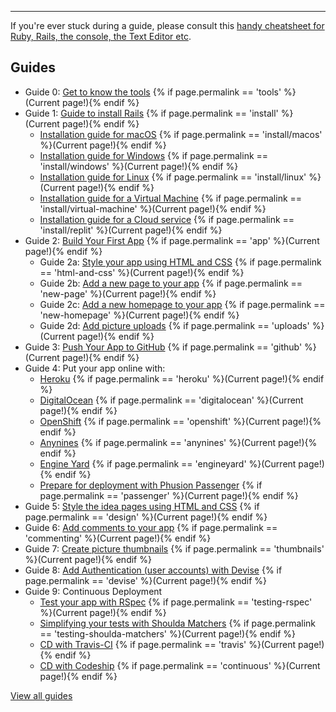 <hr>

If you're ever stuck during a guide, please consult this [handy cheatsheet for Ruby, Rails, the console, the Text Editor etc](http://www.pragtob.info/rails-beginner-cheatsheet/).

## Guides

* Guide 0: [Get to know the tools](/tools) {% if page.permalink == 'tools' %}(Current page!){% endif %}
* Guide 1: [Guide to install Rails](/install) {% if page.permalink == 'install' %}(Current page!){% endif %}
  - [Installation guide for macOS](/install/macos) {% if page.permalink == 'install/macos' %}(Current page!){% endif %}
  - [Installation guide for Windows](/install/windows) {% if page.permalink == 'install/windows' %}(Current page!){% endif %}
  - [Installation guide for Linux](/install/linux) {% if page.permalink == 'install/linux' %}(Current page!){% endif %}
  - [Installation guide for a Virtual Machine](/install/virtual-machine) {% if page.permalink == 'install/virtual-machine' %}(Current page!){% endif %}
  - [Installation guide for a Cloud service](/install/replit) {% if page.permalink == 'install/replit' %}(Current page!){% endif %}
* Guide 2: [Build Your First App](/app) {% if page.permalink == 'app' %}(Current page!){% endif %}
  - Guide 2a: [Style your app using HTML and CSS](/html-and-css) {% if page.permalink == 'html-and-css' %}(Current page!){% endif %}
  - Guide 2b: [Add a new page to your app](/new-page) {% if page.permalink == 'new-page' %}(Current page!){% endif %}
  - Guide 2c: [Add a new homepage to your app](/new-homepage) {% if page.permalink == 'new-homepage' %}(Current page!){% endif %}
  - Guide 2d: [Add picture uploads](/uploads) {% if page.permalink == 'uploads' %}(Current page!){% endif %}
* Guide 3: [Push Your App to GitHub](/github) {% if page.permalink == 'github' %}(Current page!){% endif %}
* Guide 4: Put your app online with:
  - [Heroku](/heroku) {% if page.permalink == 'heroku' %}(Current page!){% endif %}
  - [DigitalOcean](/digitalocean) {% if page.permalink == 'digitalocean' %}(Current page!){% endif %}
  - [OpenShift](/openshift) {% if page.permalink == 'openshift' %}(Current page!){% endif %}
  - [Anynines](/anynines) {% if page.permalink == 'anynines' %}(Current page!){% endif %}
  - [Engine Yard](/engineyard) {% if page.permalink == 'engineyard' %}(Current page!){% endif %}
  - [Prepare for deployment with Phusion Passenger](/passenger) {% if page.permalink == 'passenger' %}(Current page!){% endif %}
* Guide 5: [Style the idea pages using HTML and CSS](/design) {% if page.permalink == 'design' %}(Current page!){% endif %}
* Guide 6: [Add comments to your app](/commenting) {% if page.permalink == 'commenting' %}(Current page!){% endif %}
* Guide 7: [Create picture thumbnails](/thumbnails) {% if page.permalink == 'thumbnails' %}(Current page!){% endif %}
* Guide 8: [Add Authentication (user accounts) with Devise](/devise) {% if page.permalink == 'devise' %}(Current page!){% endif %}
* Guide 9: Continuous Deployment
  - [Test your app with RSpec](/testing-rspec) {% if page.permalink == 'testing-rspec' %}(Current page!){% endif %}
  - [Simplifying your tests with Shoulda Matchers](/testing-shoulda-matchers) {% if page.permalink == 'testing-shoulda-matchers' %}(Current page!){% endif %}
  - [CD with Travis-CI](/continuous-travis) {% if page.permalink == 'travis' %}(Current page!){% endif %}
  - [CD with Codeship](/continuous) {% if page.permalink == 'continuous' %}(Current page!){% endif %}

[View all guides](/)
